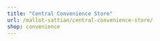 ```yaml
---
title: "Central Convenience Store"
url: /mallot-sattian/central-convenience-store/
shop: convenience
---
```

